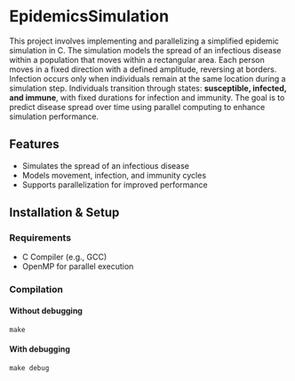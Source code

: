 # EpidemicsSimulation
This project involves implementing and parallelizing a simplified epidemic simulation in C. The simulation models the spread of an infectious disease within a population that moves within a rectangular area. Each person moves in a fixed direction with a defined amplitude, reversing at borders. Infection occurs only when individuals remain at the same location during a simulation step. Individuals transition through states: **susceptible, infected, and immune**, with fixed durations for infection and immunity. The goal is to predict disease spread over time using parallel computing to enhance simulation performance.

## Features
- Simulates the spread of an infectious disease
- Models movement, infection, and immunity cycles
- Supports parallelization for improved performance

## Installation & Setup
### Requirements
- C Compiler (e.g., GCC)
- OpenMP for parallel execution

### Compilation
#### Without debugging
```
make
```

#### With debugging
```
make debug
```
